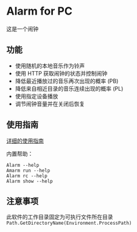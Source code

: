# Alarm for PC

这是一个闹钟

## 功能
- 使用随机的本地音乐作为铃声
- 使用 HTTP 获取闹钟的状态并控制闹钟
- 降低最近播放过的音乐再次出现的概率 (PB)
- 降低来自相近目录的音乐连续出现的概率 (PL)
- 使用指定设备播放
- 调节闹钟音量并在关闭后恢复

## 使用指南

[详细的使用指南](Guide.md)

内置帮助：
```pwsh
Alarm --help
Amarm run --help
Alarm rc --help
Alarm show --help
```

## 注意事项

此软件的工作目录固定为可执行文件所在目录 `Path.GetDirectoryName(Environment.ProcessPath)`
